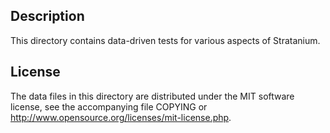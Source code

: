 Description
------------

This directory contains data-driven tests for various aspects of Stratanium.

License
--------

The data files in this directory are distributed under the MIT software
license, see the accompanying file COPYING or
http://www.opensource.org/licenses/mit-license.php.

